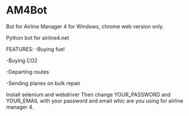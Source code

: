 # AM4Bot
Bot for Airline Manager 4 for Windows, chrome web version only.


Python bot for airline4.net

FEATURES:
-Buying fuel

-Buying CO2

-Departing routes

-Sending planes on bulk repair


Install selenium and webdriver
Then change YOUR_PASSWORD and YOUR_EMAIL with your password and email whic are you using for airline manager 4.
